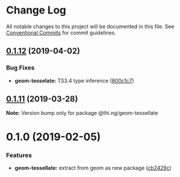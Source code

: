 # Change Log

All notable changes to this project will be documented in this file.
See [Conventional Commits](https://conventionalcommits.org) for commit guidelines.

## [0.1.12](https://github.com/thi-ng/umbrella/compare/@thi.ng/geom-tessellate@0.1.11...@thi.ng/geom-tessellate@0.1.12) (2019-04-02)


### Bug Fixes

* **geom-tesselate:** TS3.4 type inference ([800c1c7](https://github.com/thi-ng/umbrella/commit/800c1c7))





## [0.1.11](https://github.com/thi-ng/umbrella/compare/@thi.ng/geom-tessellate@0.1.10...@thi.ng/geom-tessellate@0.1.11) (2019-03-28)

**Note:** Version bump only for package @thi.ng/geom-tessellate







# 0.1.0 (2019-02-05)


### Features

* **geom-tessellate:** extract from geom as new package ([cb2429c](https://github.com/thi-ng/umbrella/commit/cb2429c))
